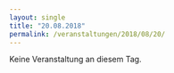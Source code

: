 ```yaml
---
layout: single
title: "20.08.2018"
permalink: /veranstaltungen/2018/08/20/
---
```


Keine Veranstaltung an diesem Tag.
